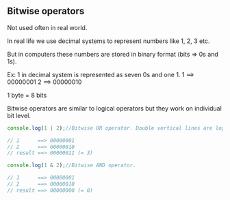 ## Bitwise operators

Not used often in real world.

In real life we use decimal systems to represent numbers like 1, 2, 3 etc.

But in computers these numbers are stored in binary format (bits => 0s and 1s).

Ex: 1 in decimal system is represented as seven 0s and one 1.
1 ==> 00000001
2 ==> 00000010

1 byte = 8 bits

Bitwise operators are similar to logical operators but they work on individual bit level.

```javascript
console.log(1 | 2);//Bitwise OR operator. Double vertical lines are logical OR operator.

// 1      ==> 00000001
// 2      ==> 00000010
// result ==> 00000011 (= 3) 

console.log(1 & 2);//Bitwise AND operator.

// 1      ==> 00000001
// 2      ==> 00000010
// result ==> 00000000 (= 0) 
```



